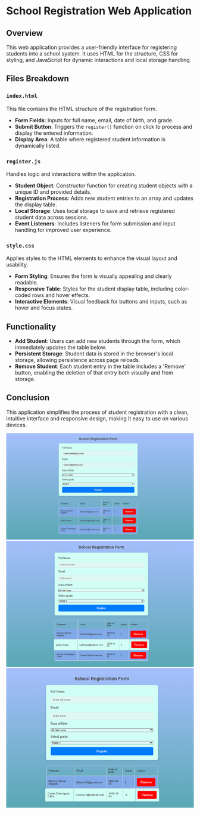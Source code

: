 
# School Registration Web Application

## Overview

This web application provides a user-friendly interface for registering students into a school system. It uses HTML for the structure, CSS for styling, and JavaScript for dynamic interactions and local storage handling.

## Files Breakdown

### `index.html`

This file contains the HTML structure of the registration form.

- **Form Fields**: Inputs for full name, email, date of birth, and grade.
- **Submit Button**: Triggers the `register()` function on click to process and display the entered information.
- **Display Area**: A table where registered student information is dynamically listed.

### `register.js`

Handles logic and interactions within the application.

- **Student Object**: Constructor function for creating student objects with a unique ID and provided details.
- **Registration Process**: Adds new student entries to an array and updates the display table.
- **Local Storage**: Uses local storage to save and retrieve registered student data across sessions.
- **Event Listeners**: Includes listeners for form submission and input handling for improved user experience.

### `style.css`

Applies styles to the HTML elements to enhance the visual layout and usability.

- **Form Styling**: Ensures the form is visually appealing and clearly readable.
- **Responsive Table**: Styles for the student display table, including color-coded rows and hover effects.
- **Interactive Elements**: Visual feedback for buttons and inputs, such as hover and focus states.

## Functionality

- **Add Student**: Users can add new students through the form, which immediately updates the table below.
- **Persistent Storage**: Student data is stored in the browser's local storage, allowing persistence across page reloads.
- **Remove Student**: Each student entry in the table includes a 'Remove' button, enabling the deletion of that entry both visually and from storage.

## Conclusion

This application simplifies the process of student registration with a clean, intuitive interface and responsive design, making it easy to use on various devices.


![Imagen](Img/Cap1.JPG)
![Imagen](Img/Cap2.PNG)
![Imagen](Img/Cap3.PNG)
